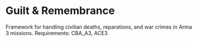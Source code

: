 # Guilt & Remembrance
Framework for handling civilian deaths, reparations, and war crimes in Arma 3 missions.
Requirements: CBA_A3, ACE3

